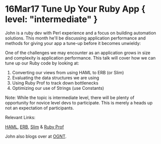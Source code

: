# 16Mar17 Tune Up Your Ruby App { level: "intermediate"­ }

John is a ruby dev with Perl experience and a focus on building automation solutions.
This month he'll be discussing application performance and methods for giving your 
app a tune-up before it becomes unwieldy:

One of the challenges we may encounter as an application grows in size and complexity
is application performance. This talk will cover how we can tune up our Ruby code by
looking at:

1. Converting our views from using HAML to ERB (or Slim) 
2. Evaluating the data structures we are using 
3. Using Ruby Prof to track down bottlenecks 
4. Optimizing our use of Strings (use Constants)

Note: While the topic is intermediate level, there will be plenty of opportunity for
novice level devs to participate. This is merely a heads up not an expectation of participants.

Relevant Links:

[HAML](http://haml.info), [ERB](http://ruby-doc.org/stdlib-2.4.0/libdoc/erb/rdoc/ERB.html), [Slim](http://slim-lang.com) & [Ruby Prof](https://github.com/ruby-prof/ruby-prof)

John also blogs over at [OGNT](http://ognt.io).
